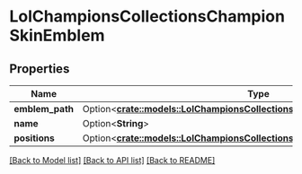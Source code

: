 # LolChampionsCollectionsChampionSkinEmblem

## Properties

Name | Type | Description | Notes
------------ | ------------- | ------------- | -------------
**emblem_path** | Option<[**crate::models::LolChampionsCollectionsChampionSkinEmblemPath**](LolChampionsCollectionsChampionSkinEmblemPath.md)> |  | [optional]
**name** | Option<**String**> |  | [optional]
**positions** | Option<[**crate::models::LolChampionsCollectionsChampionSkinEmblemPosition**](LolChampionsCollectionsChampionSkinEmblemPosition.md)> |  | [optional]

[[Back to Model list]](../README.md#documentation-for-models) [[Back to API list]](../README.md#documentation-for-api-endpoints) [[Back to README]](../README.md)


